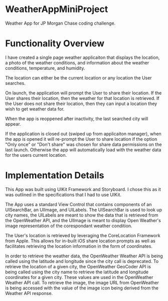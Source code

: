 # WeatherAppMiniProject
Weather App for JP Morgan Chase coding challenge.

# Functionality Overview
I have created a single page weather applicaiton that displays the location, a photo of the weather conditions, and information about the weather conditions, temperature, and humidity.

The location can either be the current location or any location the User searches.

On launch, the application will prompt the User to share their location. If the User shares their location, then the weather for that location is retrieved. If the User does not share their location, then they can input a location they wish to get weather data for.

When the app is reoppened after inactivity, the last searched city will appear.

If the application is closed out (swiped up from applicaiton manager), when the app is opened it will re-prompt the User to share location if the option "Only once" or "Don't share" was chosen for share data permissions on the last launch. Otherwise the app will automatically load with the weather data for the users current location.

# Implementation Details
This App was built using UIKit Framework and Storyboard. I chose this as it was outlined in the specifications that I had to use UIKit.

The App uses a standard View Control that contains components of an UISearchBar, an UIImage, and UILabels. The UISearchBar is used to look up city names, the UILabels are meant to show the data that is retrieved from the OpenWeather API, and the UIImage is meant to display Open Weather's image representation of the corespondant weather condition.

The User's location is retrieved by leveraging the CoreLocation Framework from Apple. This allows for in-built iOS share location prompts as well as facilitates retrieving the location information in the form of coordinates.

In order to retrieve the weather data, the OpenWeather Weather API is being called using the latitude and longitude since the city call is deprecated. To retrieve the location of a given city, the OpenWeather GeoCoder API is being called using the city name to retrieve the latitude and longitude coordinates for a given city. These values are used in the OpenWeather Weather API call. To retrieve the image, the image URL from OpenWeather is being accessed with the value of the image icon being derived from the Weather API response.

